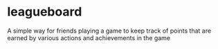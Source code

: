 # leagueboard
A simple way for friends playing a game to keep track of points that are earned by various actions and achievements in the game
